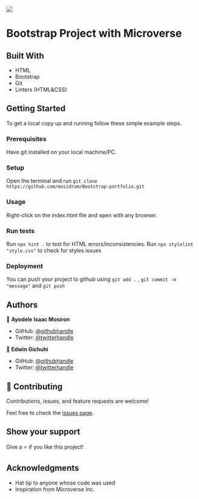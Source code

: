 ![](https://img.shields.io/badge/Microverse-blueviolet)

# Bootstrap Project with Microverse

## Built With

- HTML
- Bootstrap
- Git
- Linters (HTML&CSS)

## Getting Started

To get a local copy up and running follow these simple example steps.

### Prerequisites

Have git installed on your local machine/PC.

### Setup

Open the terminal and run `git clone https://github.com/mosidrum/Bootstrap-portfolio.git`

### Usage

Right-click on the index.html file and open with any browser.

### Run tests

Run `npx hint .` to test for HTML errors/inconsistencies.
Run `npx stylelint "style.css"` to check for styles issues

### Deployment

You can push your project to github using `git add .` , `git commit -m "message"` and `git push`

## Authors

👤 **Ayodele Isaac Mosiron**

- GitHub: [@githubhandle](https://github.com/mosidrum)
- Twitter: [@twitterhandle](https://twitter.com/mosidrum)

👤 **Edwin Gichuhi**

- GitHub: [@githubhandle](https://github.com/egichuhis.github.io)
- Twitter: [@twitterhandle](https://twitter.com/egichuhis)

## 🤝 Contributing

Contributions, issues, and feature requests are welcome!

Feel free to check the [issues page](https://github.com/mosidrum/Bootstrap-portfolio/issues).

## Show your support

Give a ⭐️ if you like this project!

## Acknowledgments

- Hat tip to anyone whose code was used
- Inspiration from Microverse Inc.
